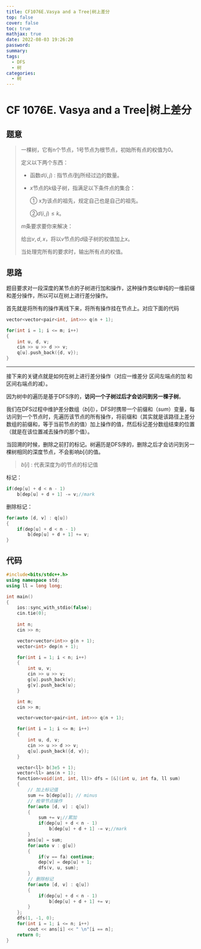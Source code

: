 ```yaml
---
title: CF1076E.Vasya and a Tree|树上差分
top: false
cover: false
toc: true
mathjax: true
date: 2022-08-03 19:26:20
password:
summary:
tags:
  - DFS
  - 树
categories:
  - 树
---
```




# CF 1076E. Vasya and a Tree|树上差分

## 题意

> 一棵树，它有n个节点，1号节点为根节点，初始所有点的权值为0。
>
> 定义以下两个东西：
>
> - 函数$d(i,j)$ : 指节点$i$到$j$所经过边的数量。
>
> - $x$节点的$k$级子树，指满足以下条件点的集合：
>
>   ① x为该点的祖先，规定自己也是自己的祖先。
>
>   ②$d(i,j) \leq k$。
>
> $m$条要求要你来解决：
>
> 给出$v,d,x$，将以$v$节点的$d$级子树的权值加上$x$。
>
> 当处理完所有的要求时，输出所有点的权值。

## 思路

题目要求对一段深度的某节点的子树进行加和操作，这种操作类似单纯的一维前缀和差分操作，所以可以在树上进行差分操作。

首先就是将所有的操作离线下来，将所有操作挂在节点上。对应下面的代码

```cpp
vector<vector<pair<int, int>>> q(n + 1);

for(int i = 1; i <= m; i++)
{
    int u, d, v;
    cin >> u >> d >> v;
    q[u].push_back({d, v});
}
```

---

接下来的关键点就是如何在树上进行差分操作（对应一维差分 区间左端点的加 和 区间右端点的减）。

因为树中的遍历是基于DFS序的，**访问一个子树过后才会访问到另一棵子树**。

我们在DFS过程中维护差分数组（$b[i]$），DFS时携带一个前缀和（$sum$）变量，每访问到一个节点时，先遍历该节点的所有操作，将前缀和（其实就是该路径上差分数组的前缀和，等于当前节点的值）加上操作的值，然后标记差分数组结束的位置（就是在该位置减去操作的那个值）。

当回溯的时候，删除之前打的标记。树遍历是DFS序的，删除之后才会访问到另一棵树相同的深度节点，不会影响$b[i]$的值。

> $b[i]$ : 代表深度为$i$的节点的标记值

标记：

```cpp
if(dep[u] + d < n - 1)
    b[dep[u] + d + 1] -= v;//mark
```

删除标记：

```cpp
for(auto [d, v] : q[u])
{
    if(dep[u] + d < n - 1)
        b[dep[u] + d + 1] += v;
}
```



## 代码

```cpp
#include<bits/stdc++.h>
using namespace std;
using ll = long long;

int main()
{
	ios::sync_with_stdio(false);
	cin.tie(0);
	
	int n;
	cin >> n;

	vector<vector<int>> g(n + 1);
	vector<int> dep(n + 1);

	for(int i = 1; i < n; i++)
	{
		int u, v;
		cin >> u >> v;
		g[u].push_back(v);
		g[v].push_back(u);
	}

	int m;
	cin >> m;

	vector<vector<pair<int, int>>> q(n + 1);

	for(int i = 1; i <= m; i++)
	{
		int u, d, v;
		cin >> u >> d >> v;
		q[u].push_back({d, v});
	}

	vector<ll> b(3e5 + 1);
	vector<ll> ans(n + 1);
	function<void(int, int, ll)> dfs = [&](int u, int fa, ll sum)
	{
        // 加上标记值
		sum += b[dep[u]]; // minus
        // 枚举节点操作
		for(auto [d, v] : q[u])
		{
			sum += v;//累加
			if(dep[u] + d < n - 1)
				b[dep[u] + d + 1] -= v;//mark
		}
		ans[u] = sum;
		for(auto v : g[u])
		{
			if(v == fa) continue;
			dep[v] = dep[u] + 1;
			dfs(v, u, sum);
		}
        // 删除标记
		for(auto [d, v] : q[u])
		{
			if(dep[u] + d < n - 1)
				b[dep[u] + d + 1] += v;
		}
	};
	dfs(1, -1, 0);
	for(int i = 1; i <= n; i++)
		cout << ans[i] << " \n"[i == n];
	return 0;
}
```

